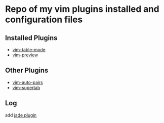
# Repo of my vim plugins installed and configuration files

## Installed Plugins

- [vim-table-mode][]
- [vim-preview][]


## Other Plugins

- [vim-auto-pairs][]
- [vim-supertab][]

## Log

add [jade plugin][]


[jade plugin]: https://github.com/digitaltoad/vim-jade
[vim-table-mode]: https://github.com/dhruvasagar/vim-table-mode
[vim-preview]: https://github.com/greyblake/vim-preview
[vim-auto-pairs]: https://github.com/jiangmiao/auto-pairs
[vim-supertab]: https://github.com/ervandew/supertab
